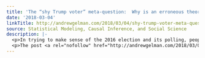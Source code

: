 ```yaml
---
title: 'The “shy Trump voter” meta-question:  Why is an erroneous theory so popular?'
date: '2018-03-04'
linkTitle: http://andrewgelman.com/2018/03/04/shy-trump-voter-meta-question-erroneous-theory-popular/
source: Statistical Modeling, Causal Inference, and Social Science
description: |-
  <p>In trying to make sense of the 2016 election and its polling, people keep bringing up the idea of the &#8220;shy Trump voters&#8221;&#8212;those people who supported Trump for president but didn&#8217;t want to admit this to pollsters. I&#8217;ve never thought this idea made much sense&#8212;I mean, sure, there are some people who don&#8217;t accurately report [&#8230;]</p>
  <p>The post <a rel="nofollow" href="http://andrewgelman.com/2018/03/04/shy-trump-voter-meta-question-erroneous-theory-po
---
```

